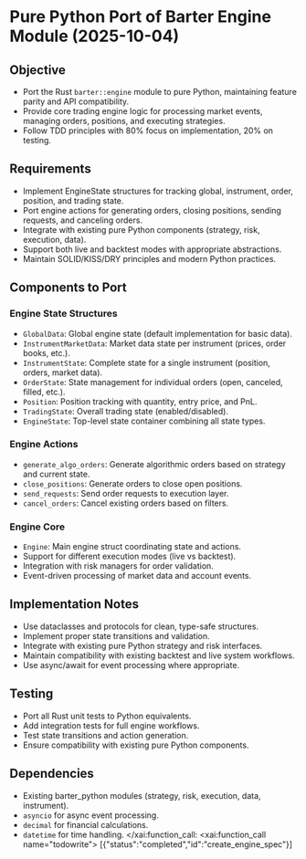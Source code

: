 # Pure Python Port of Barter Engine Module (2025-10-04)

## Objective
- Port the Rust `barter::engine` module to pure Python, maintaining feature parity and API compatibility.
- Provide core trading engine logic for processing market events, managing orders, positions, and executing strategies.
- Follow TDD principles with 80% focus on implementation, 20% on testing.

## Requirements
- Implement EngineState structures for tracking global, instrument, order, position, and trading state.
- Port engine actions for generating orders, closing positions, sending requests, and canceling orders.
- Integrate with existing pure Python components (strategy, risk, execution, data).
- Support both live and backtest modes with appropriate abstractions.
- Maintain SOLID/KISS/DRY principles and modern Python practices.

## Components to Port

### Engine State Structures
- `GlobalData`: Global engine state (default implementation for basic data).
- `InstrumentMarketData`: Market data state per instrument (prices, order books, etc.).
- `InstrumentState`: Complete state for a single instrument (position, orders, market data).
- `OrderState`: State management for individual orders (open, canceled, filled, etc.).
- `Position`: Position tracking with quantity, entry price, and PnL.
- `TradingState`: Overall trading state (enabled/disabled).
- `EngineState`: Top-level state container combining all state types.

### Engine Actions
- `generate_algo_orders`: Generate algorithmic orders based on strategy and current state.
- `close_positions`: Generate orders to close open positions.
- `send_requests`: Send order requests to execution layer.
- `cancel_orders`: Cancel existing orders based on filters.

### Engine Core
- `Engine`: Main engine struct coordinating state and actions.
- Support for different execution modes (live vs backtest).
- Integration with risk managers for order validation.
- Event-driven processing of market data and account events.

## Implementation Notes
- Use dataclasses and protocols for clean, type-safe structures.
- Implement proper state transitions and validation.
- Integrate with existing pure Python strategy and risk interfaces.
- Maintain compatibility with existing backtest and live system workflows.
- Use async/await for event processing where appropriate.

## Testing
- Port all Rust unit tests to Python equivalents.
- Add integration tests for full engine workflows.
- Test state transitions and action generation.
- Ensure compatibility with existing pure Python components.

## Dependencies
- Existing barter_python modules (strategy, risk, execution, data, instrument).
- `asyncio` for async event processing.
- `decimal` for financial calculations.
- `datetime` for time handling.</content>
</xai:function_call: <xai:function_call name="todowrite">
<parameter name="todos">[{"status":"completed","id":"create_engine_spec"}]